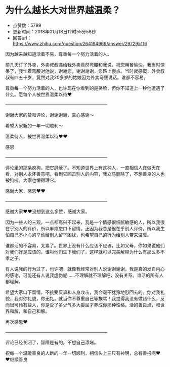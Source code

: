 # 为什么越长大对世界越温柔？
- 点赞数：5799
- 更新时间：2018年01月18日12时55分58秒
- 回答url：https://www.zhihu.com/question/264194969/answer/297295116
<body>
 <p data-pid="ig_6JE0p">因为越来越知道活着不易，尊重每一个努力活着的人。</p>
 <p data-pid="hNZbdvTd">前几天订了外卖，外卖叔叔递给我外卖竟然弯腰和我说，祝您用餐愉快。我当时惊呆了，我忙着弯腰对他说，谢谢您，谢谢谢谢，您路上慢点。当时就感慨，外卖叔叔有四五十岁，竟然对我20多岁的姑娘因为外卖弯腰说话。谁都不容易。</p>
 <p data-pid="YevzjPMh">尊重每一个努力活着的人，也许现在你看到的是笑脸，但你不知道上一秒他遭遇了什么。愿每个人被世界温柔以待❤️</p>
 <p data-pid="3IV9iMEz">———————————————————————</p>
 <p data-pid="PJ1xwv28">谢谢大家的赞和评论，谢谢谢谢，真心感谢～</p>
 <p data-pid="ZCN6IVrd">希望大家新的一年一切顺利～</p>
 <p data-pid="c-45TY3y">温柔待人，被世界温柔以待❤️❤️</p>
 <p data-pid="1aEU0YXL">感恩</p>
 <p data-pid="B0gXtibC">———————————————————————</p>
 <p data-pid="ZuLeC3uY">评论里的那条疯狗，把它屏蔽了。不知道世界上有这种人，一直相信人在做天在看，对别人永怀善意吧。看到它回击别人的内容，我立马删除了，不想善良的人也被狗咬。大家也懒得理它。</p>
 <p data-pid="9B7JizlR">感谢大家，感恩❤️❤️</p>
 <p data-pid="vdrlZMhM">———————————————————————</p>
 <p data-pid="SunQPzDN">感谢大家❤️❤️没想到这么多赞，感谢大家。</p>
 <p data-pid="wKWxIVaX">因为一些人的三观，一点都高兴不起来，我是一个情感很细腻敏感的人，所以我很在乎别人的评价，所以麻烦您口下留情。正因为我总是很在乎别人评价，所以我生怕自己不小心的举动给别人留下困扰，也希望自己的行为给别人带来温暖。</p>
 <p data-pid="QPfHSXiW">谁都活的不容易，太累了。世界上没有什么应该不应该，比如父母，你如果说他们对我们好是应该的，谁叫他们生下我们了，这样就可以完美解释为什么有那么多不孝之子。</p>
 <p data-pid="5LI7fT0w">有人说我的行为过了，也许吧，就像我经常对别人说谢谢谢谢，我是真的发自内心的感谢，可能还有人说我虚伪呢……不理解就不理解吧，没有关系。谁活的所有人都理解。</p>
 <p data-pid="3g0uQBiP">希望大家口下留情，不接受反讽和人身攻击，我会毫不犹豫地怼回去的。你对我礼貌，我对你礼貌，你无礼，就当你不尊重自己等挨骂！我觉得我没有做错什么，反而很可怜有些人，你是受了多少气多大委屈才养成你那种性格。活的善良点，和世界和解，和自己和解。</p>
 <p data-pid="MiB0mOPB">再次感恩❤️</p>
 <p data-pid="Sj2bMQBi">———————————————————————</p>
 <p data-pid="hiL_3De3">评论已经关闭了，智障是有的，不想自己添堵。</p>
 <p data-pid="AbnfcJ6w">祝每一个温暖善良的人新的一年一切顺利，相信头上三尺有神明，总有善报呢❤️❤️继续善良</p>
</body>